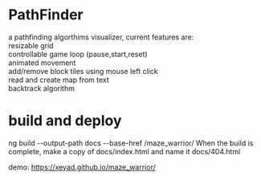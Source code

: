 # PathFinder

a pathfinding algorthims visualizer, current features are:  
resizable grid   
controllable game loop (pause,start,reset)  
animated movement  
add/remove block tiles using mouse left click  
read and create map from text  
backtrack algorithm  
# build and deploy
ng build --output-path docs --base-href /maze_warrior/
When the build is complete, make a copy of docs/index.html and name it docs/404.html

demo: https://xeyad.github.io/maze_warrior/
